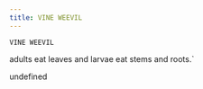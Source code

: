 ```yaml
---
title: VINE WEEVIL
---
```

`VINE WEEVIL`

adults eat leaves and larvae eat stems and roots.`

undefined